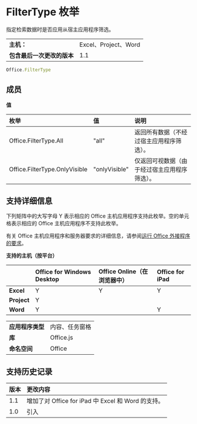 
# FilterType 枚举
指定检索数据时是否应用从宿主应用程序筛选。

|||
|:-----|:-----|
|**主机：**|Excel、Project、Word|
|**包含最后一次更改的版本**|1.1|

```js
Office.FilterType
```


## 成员


**值**


|**枚举**|**值**|**说明**|
|:-----|:-----|:-----|
|Office.FilterType.All|"all"|返回所有数据（不经过宿主应用程序筛选）。|
|Office.FilterType.OnlyVisible|"onlyVisible"|仅返回可视数据（由于经过宿主应用程序筛选）。|

## 支持详细信息


下列矩阵中的大写字母 Y 表示相应的 Office 主机应用程序支持此枚举。空的单元格表示相应的 Office 主机应用程序不支持此枚举。


有关 Office 主机应用程序和服务器要求的详细信息，请参阅[运行 Office 外接程序的要求](../../docs/overview/requirements-for-running-office-add-ins.md)。


**支持的主机（按平台）**


||**Office for Windows Desktop**|**Office Online（在浏览器中）**|**Office for iPad**|
|:-----|:-----|:-----|:-----|
|**Excel**|Y|Y|Y|
|**Project**|Y|||
|**Word**|Y||Y|

|||
|:-----|:-----|
|**应用程序类型**|内容、任务窗格|
|**库**|Office.js|
|**命名空间**|Office|

## 支持历史记录

|**版本**|**更改内容**|
|:-----|:-----|
|1.1|增加了对 Office for iPad 中 Excel 和 Word 的支持。|
|1.0|引入|
